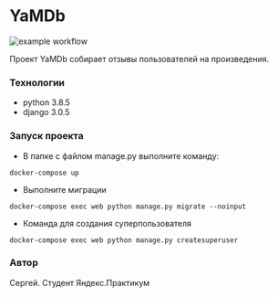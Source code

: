 # YaMDb
![example workflow](https://github.com/TheXtreme30/yamdb_final/blob/master/.github/workflows/main.yml/badge.svg)

Проект YaMDb собирает отзывы пользователей на произведения.

### Технологии
- python 3.8.5
- django 3.0.5

### Запуск проекта
- В папке с файлом manage.py выполните команду:
```
docker-compose up
``` 
- Выполните миграции
```
docker-compose exec web python manage.py migrate --noinput
``` 
- Команда для создания суперпользователя
```
docker-compose exec web python manage.py createsuperuser
``` 

### Автор
Сергей. Студент Яндекс.Практикум 

